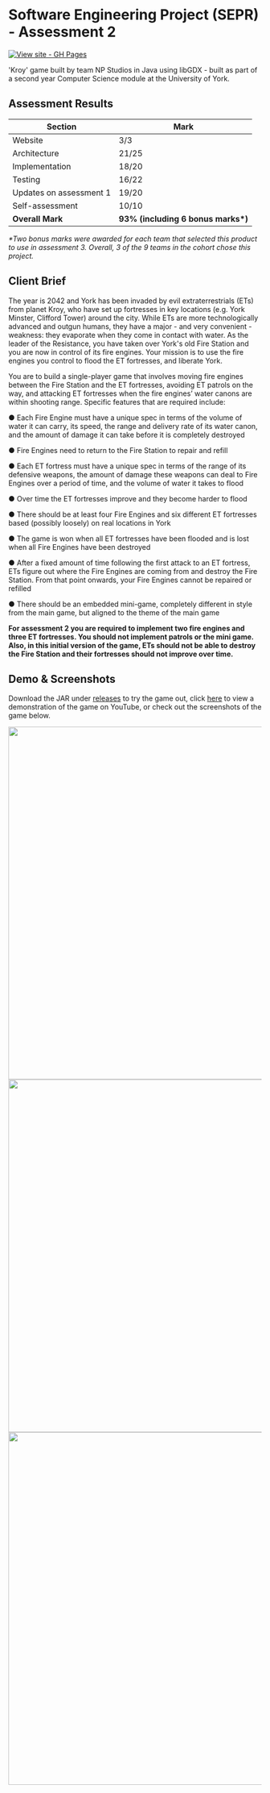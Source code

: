 # Software Engineering Project (SEPR) - Assessment 2

[![View site - GH Pages](https://img.shields.io/badge/View_site-GH_Pages-2ea44f?style=for-the-badge)](https://npstudios.github.io/)

'Kroy' game built by team NP Studios in Java using libGDX - built as part of a second year Computer Science module at the University of York. 

## Assessment Results
| Section                            | Mark                               |
| ---------------------------------- | ---------------------------------- |
| Website                            | 3/3                                |
| Architecture                       | 21/25                             |
| Implementation                     | 18/20                              |
| Testing                            | 16/22                              |
| Updates on assessment 1            | 19/20                             |
| Self-assessment                    | 10/10                              |
| **Overall Mark**                   | **93% (including 6 bonus marks\*)** |

*\*Two bonus marks were awarded for each team that selected this product to use in assessment 3. Overall, 3 of the 9 teams in the cohort chose this project.*

## Client Brief

The year is 2042 and York has been invaded by evil extraterrestrials (ETs) from planet Kroy,
who have set up fortresses in key locations (e.g. York Minster, Clifford Tower) around the
city. While ETs are more technologically advanced and outgun humans, they have a major -
and very convenient - weakness: they evaporate when they come in contact with water. As
the leader of the Resistance, you have taken over York's old Fire Station and you are now in
control of its fire engines. Your mission is to use the fire engines you control to flood the ET
fortresses, and liberate York.

You are to build a single-player game that involves moving fire engines between the Fire
Station and the ET fortresses, avoiding ET patrols on the way, and attacking ET fortresses
when the fire engines’ water canons are within shooting range. Specific features that are
required include:

● Each Fire Engine must have a unique spec in terms of the volume of water it can
carry, its speed, the range and delivery rate of its water canon, and the amount of
damage it can take before it is completely destroyed

● Fire Engines need to return to the Fire Station to repair and refill

● Each ET fortress must have a unique spec in terms of the range of its defensive
weapons, the amount of damage these weapons can deal to Fire Engines over a
period of time, and the volume of water it takes to flood

● Over time the ET fortresses improve and they become harder to flood

● There should be at least four Fire Engines and six different ET fortresses based
(possibly loosely) on real locations in York

● The game is won when all ET fortresses have been flooded and is lost when all Fire
Engines have been destroyed

● After a fixed amount of time following the first attack to an ET fortress, ETs figure out
where the Fire Engines are coming from and destroy the Fire Station. From that point
onwards, your Fire Engines cannot be repaired or refilled

● There should be an embedded mini-game, completely different in style from the main
game, but aligned to the theme of the main game

**For assessment 2 you are required to implement two fire engines and three ET fortresses.
You should not implement patrols or the mini game. Also, in this initial version of the game,
ETs should not be able to destroy the Fire Station and their fortresses should not improve
over time.**

## Demo & Screenshots
Download the JAR under [releases](https://github.com/Luceapuce/SEPR-Assessment-2/releases/tag/0.1) to try the game out, click [here](https://www.youtube.com/watch?v=xEWfE4PIEK0&t) to view a demonstration of the game on YouTube, or check out the screenshots of the game below.

<div align="center">
  <l>
    <img src="https://imgur.com/PRzuBbB.jpg.type" width="700">
    <img src="https://imgur.com/cjGdKML.jpg.type" width="700">
    <img src="https://imgur.com/ZQcTjvm.jpg.type" width="700">
  </l>
</div>

